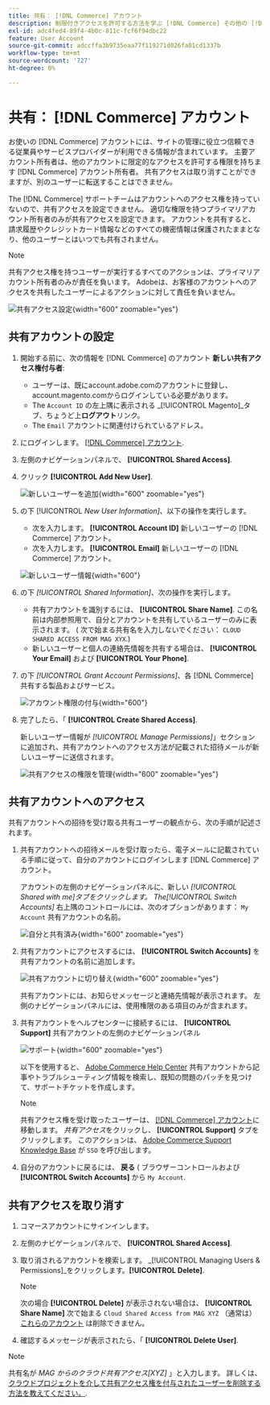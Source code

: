 ```yaml
---
title: 共有： [!DNL Commerce] アカウント
description: 制限付きアクセスを許可する方法を学ぶ [!DNL Commerce] その他の [!DNL Commerce] アカウント所有者。
exl-id: adc4fed4-89f4-4b0c-811c-fcf6f94dbc22
feature: User Account
source-git-commit: adccffa3b9735eaa77f119271d026fa01cd1337b
workflow-type: tm+mt
source-wordcount: '727'
ht-degree: 0%

---
```


# 共有： [!DNL Commerce] アカウント

お使いの [!DNL Commerce] アカウントには、サイトの管理に役立つ信頼できる従業員やサービスプロバイダーが利用できる情報が含まれています。 主要アカウント所有者は、他のアカウントに限定的なアクセスを許可する権限を持ちます [!DNL Commerce] アカウント所有者。 共有アクセスは取り消すことができますが、別のユーザーに転送することはできません。

The [!DNL Commerce] サポートチームはアカウントへのアクセス権を持っていないので、共有アクセスを設定できません。 適切な権限を持つプライマリアカウント所有者のみが共有アクセスを設定できます。 アカウントを共有すると、請求履歴やクレジットカード情報などのすべての機密情報は保護されたままとなり、他のユーザーとはいつでも共有されません。

>[!NOTE]
>
>共有アクセス権を持つユーザーが実行するすべてのアクションは、プライマリアカウント所有者のみが責任を負います。 Adobeは、お客様のアカウントへのアクセスを共有したユーザーによるアクションに対して責任を負いません。

![共有アクセス設定](./assets/shared-access.png){width="600" zoomable="yes"}

## 共有アカウントの設定

1. 開始する前に、次の情報を [!DNL Commerce] のアカウント **新しい共有アクセス権付与者**:

   - ユーザーは、既にaccount.adobe.comのアカウントに登録し、account.magento.comからログインしている必要があります。
   - The `Account ID` の左上隅に表示される _[!UICONTROL Magento]_タブ、ちょうど上&#x200B;**ログアウト**リンク。
   - The `Email` アカウントに関連付けられているアドレス。

1. にログインします。 [[!DNL Commerce] アカウント](commerce-account-create.md).

1. 左側のナビゲーションパネルで、 **[!UICONTROL Shared Access]**.

1. クリック **[!UICONTROL Add New User]**.

   ![新しいユーザーを追加](./assets/shared-access-add.png){width="600" zoomable="yes"}

1. の下 [!UICONTROL _New User Information]_、以下の操作を実行します。

   - 次を入力します。 **[!UICONTROL Account ID]** 新しいユーザーの [!DNL Commerce] アカウント。
   - 次を入力します。 **[!UICONTROL Email]** 新しいユーザーの [!DNL Commerce] アカウント。

   ![新しいユーザー情報](./assets/shared-new-user.png){width="600"}

1. の下 _[!UICONTROL Shared Information]_、次の操作を実行します。

   - 共有アカウントを識別するには、 **[!UICONTROL Share Name]**. この名前は内部参照用で、自分とアカウントを共有しているユーザーのみに表示されます。 ( 次で始まる共有名を入力しないでください： `CLOUD SHARED ACCESS FROM MAG XYX`.)
   - 新しいユーザーと個人の連絡先情報を共有する場合は、 **[!UICONTROL Your Email]** および **[!UICONTROL Your Phone]**.

1. の下 _[!UICONTROL Grant Account Permissions]_、各 [!DNL Commerce] 共有する製品およびサービス。

   ![アカウント権限の付与](./assets/shared-permissions.png){width="600"}

1. 完了したら、「 **[!UICONTROL Create Shared Access]**.

   新しいユーザー情報が _[!UICONTROL Manage Permissions]_」セクションに追加され、共有アカウントへのアクセス方法が記載された招待メールが新しいユーザーに送信されます。

   ![共有アクセスの権限を管理](./assets/shared-manage-permissions.png){width="600" zoomable="yes"}

## 共有アカウントへのアクセス

共有アカウントへの招待を受け取る共有ユーザーの観点から、次の手順が記述されます。

1. 共有アカウントへの招待メールを受け取ったら、電子メールに記載されている手順に従って、自分のアカウントにログインします [!DNL Commerce] アカウント。

   アカウントの左側のナビゲーションパネルに、新しい _[!UICONTROL Shared with me]_タブをクリックします。 The_[!UICONTROL Switch Accounts]_ 右上隅のコントロールには、次のオプションがあります： `My Account` 共有アカウントの名前。

   ![自分と共有済み](./assets/shared-with-me.png){width="600" zoomable="yes"}

1. 共有アカウントにアクセスするには、 **[!UICONTROL Switch Accounts]** を共有アカウントの名前に追加します。

   ![共有アカウントに切り替え](./assets/shared-switch.png){width="600" zoomable="yes"}

   共有アカウントには、お知らせメッセージと連絡先情報が表示されます。 左側のナビゲーションパネルには、使用権限のある項目のみが含まれます。

1. 共有アカウントをヘルプセンターに接続するには、 **[!UICONTROL Support]** 共有アカウントの左側のナビゲーションパネル

   ![サポート](./assets/shared-support.png){width="600" zoomable="yes"}

   以下を使用すると、 [Adobe Commerce Help Center](https://experienceleague.adobe.com/docs/commerce-knowledge-base/kb/overview.html) 共有アカウントから記事やトラブルシューティング情報を検索し、既知の問題のパッチを見つけて、サポートチケットを作成します。

   >[!NOTE]
   >
   >共有アクセス権を受け取ったユーザーは、 [[!DNL Commerce] アカウント](https://account.magento.com/customer/account/login)に移動します。 _共有アクセス_&#x200B;をクリックし、 **[!UICONTROL Support]** タブをクリックします。 このアクションは、 [Adobe Commerce Support Knowledge Base](https://experienceleague.adobe.com/docs/commerce-knowledge-base/kb/overview.html) が `SSO` を呼び出します。

1. 自分のアカウントに戻るには、 **戻る** ( ブラウザーコントロールおよび **[!UICONTROL Switch Accounts]** から `My Account`.

## 共有アクセスを取り消す

1. コマースアカウントにサインインします。

1. 左側のナビゲーションパネルで、 **[!UICONTROL Shared Access]**.

1. 取り消されるアカウントを検索します。 _[!UICONTROL Managing Users & Permissions]_をクリックします。**[!UICONTROL Delete]**.

   >[!NOTE]
   >
   > 次の場合  **[!UICONTROL Delete]** が表示されない場合は、 **[!UICONTROL Share Name]** 次で始まる `Cloud Shared Access from MAG XYZ` （通常は） [これらのアカウント](https://experienceleague.adobe.com/docs/commerce-knowledge-base/kb/help-center-guide/magento-help-center-user-guide.html?lang=en#remove-cloud-shared-access-users) は削除できません。

1. 確認するメッセージが表示されたら、「 **[!UICONTROL Delete User]**.

>[!NOTE]
>
>共有名が _MAG からのクラウド共有アクセス[XYZ]_ 」と入力します。 詳しくは、 [クラウドプロジェクトを介して共有アクセス権を付与されたユーザーを削除する方法を教えてください。](https://experienceleague.adobe.com/docs/commerce-knowledge-base/kb/help-center-guide/magento-help-center-user-guide.html?lang=en#remove-cloud-shared-access-users).
